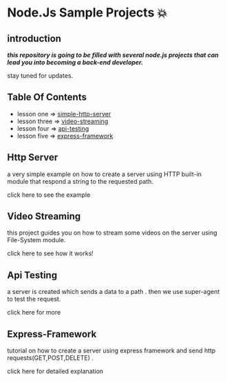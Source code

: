# Node.Js Sample Projects :collision:

## introduction

***this repository is going to be filled with several node.js projects that can lead you into becoming a back-end developer.***

stay tuned for updates.

## Table Of Contents
   - lesson one => [simple-http-server](https://github.com/amiryeg1/nodejs-lessons/tree/master/L1-simple-http-server)
   - lesson three => [video-streaming](https://github.com/amiryeg1/nodejs-lessons/tree/master/L3-video-streaming)
   - lesson four => [api-testing](https://github.com/amiryeg1/nodejs-lessons/tree/master/L4-api-testing)
   - lesson five => [express-framework](https://github.com/amiryeg1/nodejs-lessons/tree/master/L5-express-framework)

## Http Server
a very simple example on how to create a server using HTTP built-in module that respond a string to the requested path.

click here to see the example

## Video Streaming
 this project guides you on how to stream some videos on the server using File-System module.
 
 click here to see how it works!
 
## Api Testing 
a server is created which sends a data to a path . then we use super-agent to test the request.

click here for more 
## Express-Framework
tutorial on how to create a server using express framework and send http requests(GET,POST,DELETE) .

click here for detailed explanation
